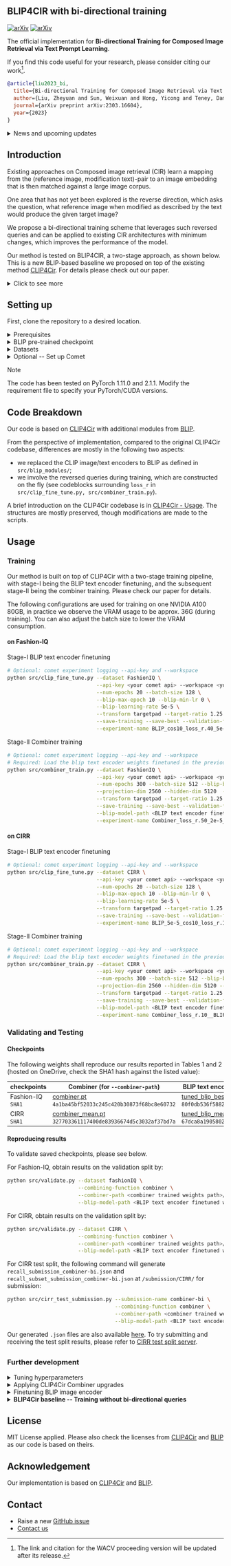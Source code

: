 
## BLIP4CIR with bi-directional training

[![arXiv](https://img.shields.io/badge/paper-wacv2024-cyan)](#) 
[![arXiv](https://img.shields.io/badge/arXiv-2303.16604-red)](https://arxiv.org/abs/2303.16604)

The official implementation for **Bi-directional Training for Composed Image Retrieval via Text Prompt Learning**.




If you find this code useful for your research, please consider citing our work[^1].
```bibtex
@article{liu2023_bi,
  title={Bi-directional Training for Composed Image Retrieval via Text Prompt Learning},
  author={Liu, Zheyuan and Sun, Weixuan and Hong, Yicong and Teney, Damien and Gould, Stephen},
  journal={arXiv preprint arXiv:2303.16604},
  year={2023}
}
```

[^1]: The link and citation for the WACV proceeding version will be updated after its release.

<details>
  <summary>News and upcoming updates</summary>
	
  * **Nov-2023** We have released our code and pre-trained checkpoints.

</details>
	
## Introduction
Existing approaches on Composed image retrieval (CIR) learn a mapping from the (reference image, modification text)-pair to an image embedding that is then matched against a large image corpus.

One area that has not yet been explored is the reverse direction, which asks the question, what reference image when modified as described by the text would produce the given target image?

We propose a bi-directional training scheme that leverages such reversed queries and can be applied to existing CIR architectures with minimum changes, which improves the performance of the model.
	
Our method is tested on BLIP4CIR, a two-stage approach, as shown below. 
This is a new BLIP-based baseline we proposed on top of the existing method [CLIP4Cir](https://github.com/ABaldrati/CLIP4Cir).
For details please check out our paper.

<details>
  <summary>Click to see more</summary>
&emsp; 
	
In the first stage (noted as stage-I), to encode the bi-directional query, we prepend a learnable token to the modification text that designates the direction of the query and then finetune the parameters of the BLIP text embedding module.

<p align="center">
  <img src="demo_imgs/model_blip_finetune.png" height="125" alt="model architecture for the first stage, BLIP text encoder finetuning">
</p>

We make no other changes to the network architecture, which allows us to train the second stage (noted as stage-II) as-is, but with queries of both directions.

<p align="center">
  <img src="demo_imgs/model_combiner.png" height="150" alt="model architecture for the second stage, combiner model training">
</p>

&emsp; 
</details>


## Setting up

First, clone the repository to a desired location.

<details>
  <summary>Prerequisites</summary>
&emsp; 
	
The following commands will create a local Anaconda environment with the necessary packages installed.

```bash
conda create -n cirr_dev -y python=3.8
conda activate cirr_dev
pip install -r requirements.txt
```

&emsp; 
</details>

<details>
  <summary>BLIP pre-trained checkpoint</summary>
&emsp; 
	
Download the [BLIP pre-trained checkpoint](https://storage.googleapis.com/sfr-vision-language-research/BLIP/models/model_base.pth), verify with `SHA1: 5f1d8cdfae91e22a35e98a4bbb4c43be7bd0ac50`.

By default, we recommend storing the downloaded checkpoint file at `models/model_base.pth`.

Here, we use **BLIP w/ ViT-B**. For a complete list of available checkpoints, see [here](https://github.com/salesforce/BLIP#pre-trained-checkpoints).

&emsp; 
</details>

<details>
  <summary>Datasets</summary>
&emsp; 
	
Experiments are conducted on two standard datasets -- [Fashion-IQ](https://github.com/XiaoxiaoGuo/fashion-iq) and [CIRR](https://github.com/Cuberick-Orion/CIRR#download-cirr-dataset), please see their repositories for download instructions. 

The downloaded file structure should [look like this](https://github.com/ABaldrati/CLIP4Cir#data-preparation).

&emsp; 
</details>

<details>
  <summary>Optional -- Set up Comet</summary>
&emsp; 
	
We use comet to log the experiments. If you are unfamiliar with it, see [the quick start guide](https://www.comet.com/docs/v2/guides/getting-started/quickstart/). You will need to obtain an API Key for `--api-key` and create a personal workspace for `--workspace`. If these arguments are not provided, the experiment will be logged only locally.

&emsp; 
</details>

> [!NOTE]
> The code has been tested on PyTorch 1.11.0 and 2.1.1. Modify the requirement file to specify your PyTorch/CUDA versions.

## Code Breakdown

Our code is based on [CLIP4Cir](https://github.com/ABaldrati/CLIP4Cir) with additional modules from [BLIP](https://github.com/salesforce/BLIP).

From the perspective of implementation, compared to the original CLIP4Cir codebase, differences are mostly in the following two aspects:

 - we replaced the CLIP image/text encoders to BLIP as defined in `src/blip_modules/`;
 - we involve the reversed queries during training, which are constructed on the fly (see codeblocks surrounding `loss_r` in `src/clip_fine_tune.py, src/combiner_train.py`).

A brief introduction on the CLIP4Cir codebase is in [CLIP4Cir - Usage](https://github.com/ABaldrati/CLIP4Cir/tree/master#usage).
The structures are mostly preserved, though modifications are made to the scripts.

## Usage

### Training

Our method is built on top of CLIP4Cir with a two-stage training pipeline, with stage-I being the BLIP text encoder finetuning, and the subsequent stage-II being the combiner training.
Please check our paper for details.

The following configurations are used for training on one NVIDIA A100 80GB, in practice we observe the VRAM usage to be approx. 36G (during training). You can also adjust the batch size to lower the VRAM consumption.

#### on Fashion-IQ

Stage-I BLIP text encoder finetuning

```bash
# Optional: comet experiment logging --api-key and --workspace
python src/clip_fine_tune.py --dataset FashionIQ \
                             --api-key <your comet api> --workspace <your comet workspace> \
                             --num-epochs 20 --batch-size 128 \
                             --blip-max-epoch 10 --blip-min-lr 0 \
                             --blip-learning-rate 5e-5 \
                             --transform targetpad --target-ratio 1.25 \
                             --save-training --save-best --validation-frequency 1 \
                             --experiment-name BLIP_cos10_loss_r.40_5e-5
```

Stage-II Combiner training

```bash
# Optional: comet experiment logging --api-key and --workspace
# Required: Load the blip text encoder weights finetuned in the previous step in --blip-model-path
python src/combiner_train.py --dataset FashionIQ \
                             --api-key <your comet api> --workspace <your comet workspace> \
                             --num-epochs 300 --batch-size 512 --blip-bs 32 \
                             --projection-dim 2560 --hidden-dim 5120  --combiner-lr 2e-5 \
                             --transform targetpad --target-ratio 1.25 \
                             --save-training --save-best --validation-frequency 1 \
                             --blip-model-path <BLIP text encoder finetuned weights path>/saved_models/tuned_blip_best.pt \
                             --experiment-name Combiner_loss_r.50_2e-5__BLIP_cos10_loss_r_.40_5e-5
```

#### on CIRR

Stage-I BLIP text encoder finetuning

```bash
# Optional: comet experiment logging --api-key and --workspace
python src/clip_fine_tune.py --dataset CIRR \
                             --api-key <your comet api> --workspace <your comet workspace> \
                             --num-epochs 20 --batch-size 128 \
                             --blip-max-epoch 10 --blip-min-lr 0 \
                             --blip-learning-rate 5e-5 \
                             --transform targetpad --target-ratio 1.25 \
                             --save-training --save-best --validation-frequency 1 \
                             --experiment-name BLIP_5e-5_cos10_loss_r.1
```
Stage-II Combiner training

```bash
# Optional: comet experiment logging --api-key and --workspace
# Required: Load the blip text encoder weights finetuned in the previous step in --blip-model-path
python src/combiner_train.py --dataset CIRR \
                             --api-key <your comet api> --workspace <your comet workspace> \
                             --num-epochs 300 --batch-size 512 --blip-bs 32 \
                             --projection-dim 2560 --hidden-dim 5120 --combiner-lr 2e-5 \
                             --transform targetpad --target-ratio 1.25 \
                             --save-training --save-best --validation-frequency 1 \
                             --blip-model-path <BLIP text encoder finetuned weights path>/saved_models/tuned_blip_mean.pt \
                             --experiment-name Combiner_loss_r.10__BLIP_5e-5_cos10_loss_r.1
```

### Validating and Testing

#### Checkpoints

The following weights shall reproduce our results reported in Tables 1 and 2 (hosted on OneDrive, check the SHA1 hash against the listed value):

| checkpoints | Combiner (for `--combiner-path`) | BLIP text encoder (for `--blip-model-path`) |
|------------|----------|-------------|
| Fashion-IQ <br />`SHA1` | [combiner.pt](https://1drv.ms/u/s!AgLqyV5O53gxt8onMBM4dP_yezpcNQ?e=jTu9Gu) <br />`4a1ba45bf52033c245c420b30873f68bc8e60732`  | [tuned_blip_best.pt](https://1drv.ms/u/s!AgLqyV5O53gxt8oo0AF4kSHKWmJgtg?e=c793Sg) <br />`80f0db536f588253fca416af83cb50fab709edda`   |
| CIRR <br />`SHA1`      | [combiner_mean.pt](https://1drv.ms/u/s!AgLqyV5O53gxt8oqSfGkANa0U-pW-A?e=ohCgln) <br />`327703361117400de83936674d5c3032af37bd7a` | [tuned_blip_mean.pt](https://1drv.ms/u/s!AgLqyV5O53gxt8orEuV7r87WkyU5Jg?e=Up9aGw) <br />`67dca8a1905802cfd4cd02f640abb0579f1f88fd`   |

#### Reproducing results

To validate saved checkpoints, please see below.

For Fashion-IQ, obtain results on the validation split by:

```bash
python src/validate.py --dataset fashionIQ \
                       --combining-function combiner \
                       --combiner-path <combiner trained weights path>/combiner.pt \
                       --blip-model-path <BLIP text encoder finetuned weights path>/tuned_blip_best.pt
```
For CIRR, obtain results on the validation split by:

```bash
python src/validate.py --dataset CIRR \
                       --combining-function combiner \
                       --combiner-path <combiner trained weights path>/combiner_mean.pt \
                       --blip-model-path <BLIP text encoder finetuned weights path>/tuned_blip_mean.pt
```

For CIRR test split, the following command will generate `recall_submission_combiner-bi.json` and `recall_subset_submission_combiner-bi.json` at `/submission/CIRR/` for submission:

```bash
python src/cirr_test_submission.py --submission-name combiner-bi \
                                   --combining-function combiner \
                                   --combiner-path <combiner trained weights path>/combiner_mean.pt \
                                   --blip-model-path <BLIP text encoder finetuned weights path>/tuned_blip_mean.pt
```

Our generated `.json` files are also available [here](/submission/CIRR/). To try submitting and receiving the test split results, please refer to [CIRR test split server](https://cirr.cecs.anu.edu.au/).

##

### Further development

<details>
  <summary>Tuning hyperparameters</summary>
  &emsp; 
	
The following hyperparameters may warrant further tunings for better performance:

 * reversed loss scale in both stages (see paper - *supplementary material - Section A*);
 * learning rate and cosine learning rate schedule in stage-I;

Note that this is not a comprehensive list.

Additionally, we discovered that an extended stage-I finetuning -- even if the validation shows no sign of overfitting -- may not necessarily benefit the stage-II training.

&emsp; 
</details>

<details>
  <summary>Applying CLIP4Cir Combiner upgrades</summary>
  &emsp; 
	
Since our work, the authors of CLIP4Cir have released upgrades to their original Combiner architecture with an [improved performance](https://paperswithcode.com/paper/composed-image-retrieval-using-contrastive).

Given that our method is built directly on top of this architecture, it is reasonable to assume that applying these upgrades to our method (while still replacing CLIP with BLIP encoders) may yield a performance increase. 

It is straightforward to modify the Combiner architecture, as it is self-contained in `src/combiner.py`.

&emsp; 
</details>

<details>
  <summary>Finetuning BLIP image encoder</summary>
  &emsp; 

In our work, we elect to freeze the BLIP image encoder during stage-I finetuning. However, it is also possible to finetune it alongside the BLIP text encoder.

Note that finetuning the BLIP image encoder would require much more VRAM.

&emsp; 
</details>

<details>
  <summary><b>BLIP4Cir baseline -- Training without bi-directional queries</b></summary>
  &emsp; 
	
Simply comment out the sections related to `loss_r` in both stages. The model can then be used as a **BLIP4Cir baseline** for future research.

&emsp; 
</details>

## License
MIT License applied. Please also check the licenses from [CLIP4Cir](https://github.com/ABaldrati/CLIP4Cir/blob/master/LICENSE) and [BLIP](https://github.com/salesforce/BLIP/blob/main/LICENSE.txt) as our code is based on theirs.

## Acknowledgement

Our implementation is based on [CLIP4Cir](https://github.com/ABaldrati/CLIP4Cir) and [BLIP](https://github.com/salesforce/BLIP).

## Contact

 * Raise a new [GitHub issue](https://github.com/Cuberick-Orion/Bi-Blip4CIR/issues/new)
 * [Contact us](mailto:zheyuan.liu@anu.edu.au?subject=Regarding_Bi-BLIP4Cir)
